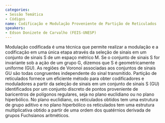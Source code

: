 ```yaml
---
categories:
- Sessão Temática
- Códigos
name: Codificação e Modulação Proveniente de Partição de Reticulados
speakers:
- Edson Donizete de Carvalho (FEIS-UNESP)
---
```


Modulação codificada é uma técnica que permite realizar a modulação e a codificação em uma única etapa através da seleção de  sinais  em um conjunto de sinais S de um espaço métrico M. Se o conjunto de sinais S for  invariante sob a ação de um grupo G, dizemos que S é geometricamente uniforme (GU).  As regiões de Voronoi associadas aos conjuntos de sinais GU são todas congruentes independente do sinal transmitido.  Partição de reticulados fornece um eficiente método para obter codificadores e moduladores a partir da seleção de sinais em um conjunto de sinais S (GU) identificados por um conjunto  discreto de pontos proveniente de baricentros de polígonos regulares, seja no plano euclidiano ou no plano hiperbólico. No plano euclidiano, os reticulados obtidos tem uma estrutura de grupo aditivo e no plano hiperbólico os reticulados tem uma estrutura  multiplicativa obtido a partir de uma ordem  dos quatérnios  derivada de grupos  Fuchsianos aritméticos.